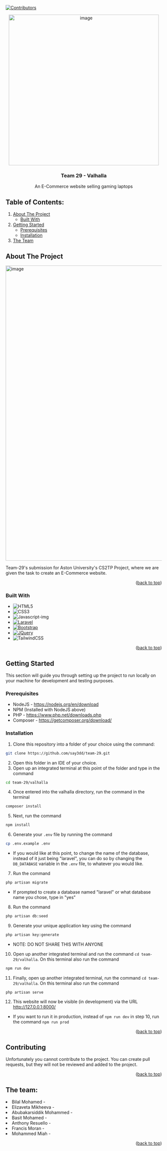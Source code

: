 



<!-- PROJECT SHIELDS -->
[![Contributors][contributors-shield]][contributors-url]
<!-- PROJECT LOGO -->
<div align="center">
  <a href="https://github.com/say3dd/team-29">
    <img width="484" alt="image" src="https://github.com/say3dd/team-29/assets/123840502/1d84db3a-2dd4-415a-ac06-d452e7ca4497">
  </a>

<h3 align="center">Team 29 - Valhalla</h3>

  <p align="center">
    An E-Commerce website selling gaming laptops
    <br/>
  </p>
</div>



<!-- TABLE OF CONTENTS -->
## Table of Contents:
  <ol>
    <li>
      <a href="#about-the-project">About The Project</a>
      <ul>
        <li><a href="#built-with">Built With</a></li>
      </ul>
    </li>
    <li>
      <a href="#getting-started">Getting Started</a>
      <ul>
        <li><a href="#prerequisites">Prerequisites</a></li>
        <li><a href="#installation">Installation</a></li>
      </ul>
    </li>
    <li><a href="#the-team">The Team</a></li>
  </ol>



<!-- ABOUT THE PROJECT -->
## About The Project

<img width="948" alt="image" src="https://github.com/say3dd/team-29/assets/123840502/52e85bbf-0e23-446e-91d5-bb2888d969d2">

Team-29's submission for Aston University's CS2TP Project, where we are given the task to create an E-Commerce website.

<p align="right">(<a href="#readme-top">back to top</a>)</p>



### Built With
* ![HTML5]
* ![CSS3]
* ![Javascript-img]
* [![Laravel][Laravel.com]][Laravel-url]
* [![Bootstrap][Bootstrap.com]][Bootstrap-url]
* [![JQuery][JQuery.com]][JQuery-url]
* ![TailwindCSS]

<p align="right">(<a href="#readme-top">back to top</a>)</p>


<!-- GETTING STARTED -->
## Getting Started

This section will guide you through setting up the project to run locally on your machine for development and testing purposes.

### Prerequisites

* NodeJS - https://nodejs.org/en/download
* NPM (Installed with NodeJS above)
* PHP - https://www.php.net/downloads.php
* Composer - https://getcomposer.org/download/

### Installation

1. Clone this repository into a folder of your choice using the command:
```sh
git clone https://github.com/say3dd/team-29.git
```
2. Open this folder in an IDE of your choice.
3. Open up an integrated terminal at this point of the folder and type in the command
 ```sh
cd team-29/valhalla 
```
4. Once entered into the valhalla directory, run the command in the terminal
```sh
composer install
```
5. Next, run the command 
```sh
npm install
```
6. Generate your `.env` file by running the command
```sh
cp .env.example .env
```
   - If you would like at this point, to change the name of the database, instead of it just being "laravel", you can do so by changing the `DB_DATABASE` variable in the `.env` file, to whatever you would like.
7. Run the command
```sh
php artisan migrate
```
  - If prompted to create a database named "laravel" or what database name you chose, type in "yes"
8. Run the command
```sh
php artisan db:seed
```
9. Generate your unique application key using the command
```sh
php artisan key:generate
```
  - NOTE: DO NOT SHARE THIS WITH ANYONE
10. Open up another integrated terminal and run the command `cd team-29/valhalla`. On this terminal also run the command
```sh
npm run dev
```
11. Finally, open up another integrated terminal, run the command `cd team-29/valhalla`. On this terminal also run the command
```sh
php artisan serve
```
12. This website will now be visible (in development) via the URL http://127.0.0.1:8000/
  - If you want to run it in production, instead of `npm run dev` in step 10, run the command `npm run prod`


<p align="right">(<a href="#readme-top">back to top</a>)</p>

<!-- CONTRIBUTING -->
## Contributing

Unfortunately you cannot contribute to the project. You can create pull requests, but they will not be reviewed and added to the project.

<p align="right">(<a href="#readme-top">back to top</a>)</p>


<!-- The team -->

## The team: 
<li> Bilal Mohamed - </li> 
<li> Elizaveta Mikheeva - </li>
<li> Abubakarsiddik Mohammed - </li> 
<li> Basit Mohamed - </li>
<li> Anthony Resuello - </li> 
<li> Francis Moran - </li> 
<li> Mohammed Miah - </li> 


<p align="right">(<a href="#readme-top">back to top</a>)</p>

<!-- MARKDOWN LINKS & IMAGES -->
<!-- https://www.markdownguide.org/basic-syntax/#reference-style-links -->
[contributors-shield]: https://img.shields.io/github/contributors/say3dd/team-29.svg?style=for-the-badge
[contributors-url]: https://github.com/say3dd/team-29/graphs/contributors
[product-screenshot]: images/screenshot.png
[HTML5]: https://img.shields.io/badge/html5-%23E34F26.svg?style=for-the-badge&logo=html5&logoColor=white
[CSS3]: https://img.shields.io/badge/css3-%231572B6.svg?style=for-the-badge&logo=css3&logoColor=white
[Javascript-img]: https://camo.githubusercontent.com/53ec2e58e03ba275d9b3a386abd96a243cf744a1a7121bdf8262fc8ae6ebc335/68747470733a2f2f696d672e736869656c64732e696f2f62616467652f6a6176617363726970742d2532333332333333302e7376673f7374796c653d666f722d7468652d6261646765266c6f676f3d6a617661736372697074266c6f676f436f6c6f723d253233463744463145
[TailwindCSS]: https://img.shields.io/badge/tailwindcss-%2338B2AC.svg?style=for-the-badge&logo=tailwind-css&logoColor=white 
[Laravel.com]: https://img.shields.io/badge/Laravel-FF2D20?style=for-the-badge&logo=laravel&logoColor=white
[Laravel-url]: https://laravel.com
[Bootstrap.com]: https://img.shields.io/badge/Bootstrap-563D7C?style=for-the-badge&logo=bootstrap&logoColor=white
[Bootstrap-url]: https://getbootstrap.com
[JQuery.com]: https://img.shields.io/badge/jQuery-0769AD?style=for-the-badge&logo=jquery&logoColor=white
[JQuery-url]: https://jquery.com 
